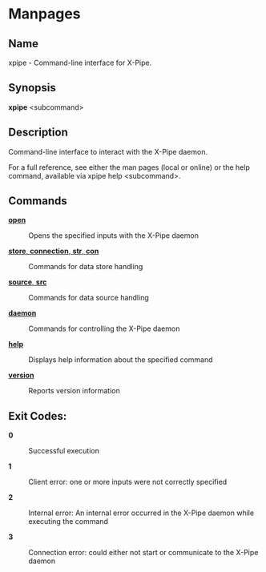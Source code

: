 # Manpages

<h2 id="_name">Name</h2>
<div class="sectionbody">
<p>xpipe - Command-line interface for X-Pipe.</p>
</div>
<div class="sect1">
<h2 id="_synopsis">Synopsis</h2>
<div class="sectionbody">
<div class="paragraph">
<p><strong>xpipe</strong> &lt;subcommand&gt;</p>
</div>
</div>
</div>
<div class="sect1">
<h2 id="_description">Description</h2>
<div class="sectionbody">
<div class="paragraph">
<p>Command-line interface to interact with the X-Pipe daemon.</p>
</div>
<div class="paragraph">
<p>For a full reference, see either the man pages (local or online) or the help command, available via xpipe help &lt;subcommand&gt;.</p>
</div>
</div>
</div>
<div class="sect1">
<h2 id="_commands">Commands</h2>
<div class="sectionbody">
<div class="dlist">
<dl>
<dt class="hdlist1"><a href="xpipe-open"><strong>open</strong></a></dt>
<dd>
<p>Opens the specified inputs with the X-Pipe daemon</p>
</dd>
<dt class="hdlist1"><a href="xpipe-store"><strong>store</strong>, <strong>connection</strong>, <strong>str</strong>, <strong>con</strong></a></dt>
<dd>
<p>Commands for data store handling</p>
</dd>
<dt class="hdlist1"><a href="xpipe-source"><strong>source</strong>, <strong>src</strong></a></dt>
<dd>
<p>Commands for data source handling</p>
</dd>
<dt class="hdlist1"><a href="xpipe-daemon"><strong>daemon</strong></a></dt>
<dd>
<p>Commands for controlling the X-Pipe daemon</p>
</dd>
<dt class="hdlist1"><a href="xpipe-help"><strong>help</strong></a></dt>
<dd>
<p>Displays help information about the specified command</p>
</dd>
<dt class="hdlist1"><a href="xpipe-version"><strong>version</strong></a></dt>
<dd>
<p>Reports version information</p>
</dd>
</dl>
</div>
</div>
</div>
<div class="sect1">
<h2 id="_exit_codes">Exit Codes:</h2>
<div class="sectionbody">
<div class="dlist">
<dl>
<dt class="hdlist1"><strong>0</strong></dt>
<dd>
<p>Successful execution</p>
</dd>
<dt class="hdlist1"><strong>1</strong></dt>
<dd>
<p>Client error: one or more inputs were not correctly specified</p>
</dd>
<dt class="hdlist1"><strong>2</strong></dt>
<dd>
<p>Internal error: An internal error occurred in the X-Pipe daemon while executing the command</p>
</dd>
<dt class="hdlist1"><strong>3</strong></dt>
<dd>
<p>Connection error: could either not start or communicate to the X-Pipe daemon</p>
</dd>
</dl>
</div>
</div>
</div>
